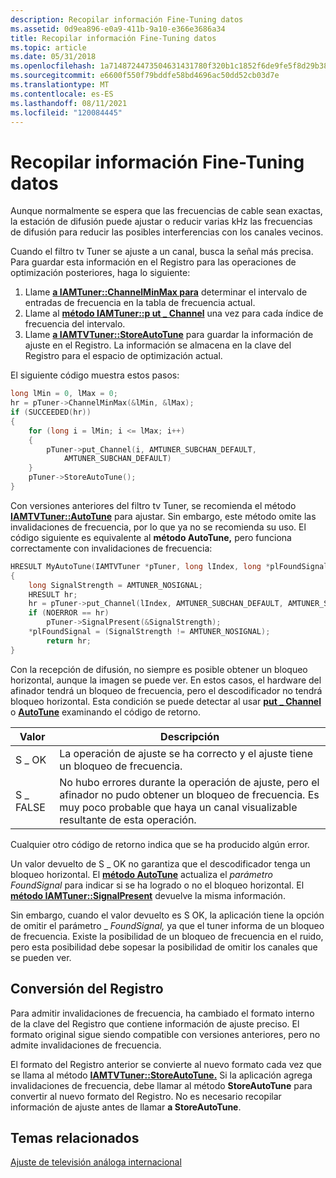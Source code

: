 ```yaml
---
description: Recopilar información Fine-Tuning datos
ms.assetid: 0d9ea896-e0a9-411b-9a10-e366e3686a34
title: Recopilar información Fine-Tuning datos
ms.topic: article
ms.date: 05/31/2018
ms.openlocfilehash: 1a7148724473504631431780f320b1c1852f6de9fe5f8d29b38dca94882f37f1
ms.sourcegitcommit: e6600f550f79bddfe58bd4696ac50dd52cb03d7e
ms.translationtype: MT
ms.contentlocale: es-ES
ms.lasthandoff: 08/11/2021
ms.locfileid: "120084445"
---
```

# <a name="collecting-fine-tuning-information"></a>Recopilar información Fine-Tuning datos

Aunque normalmente se espera que las frecuencias de cable sean exactas, la estación de difusión puede ajustar o reducir varias kHz las frecuencias de difusión para reducir las posibles interferencias con los canales vecinos.

Cuando el filtro tv Tuner se ajuste a un canal, busca la señal más precisa. Para guardar esta información en el Registro para las operaciones de optimización posteriores, haga lo siguiente:

1.  Llame [**a IAMTuner::ChannelMinMax para**](/windows/desktop/api/Strmif/nf-strmif-iamtuner-channelminmax) determinar el intervalo de entradas de frecuencia en la tabla de frecuencia actual.
2.  Llame al [**método IAMTuner::p ut \_ Channel**](/windows/desktop/api/Strmif/nf-strmif-iamtuner-put_channel) una vez para cada índice de frecuencia del intervalo.
3.  Llame [**a IAMTVTuner::StoreAutoTune**](/windows/desktop/api/Strmif/nf-strmif-iamtvtuner-storeautotune) para guardar la información de ajuste en el Registro. La información se almacena en la clave del Registro para el espacio de optimización actual.

El siguiente código muestra estos pasos:


```C++
long lMin = 0, lMax = 0;
hr = pTuner->ChannelMinMax(&lMin, &lMax);
if (SUCCEEDED(hr))
{
    for (long i = lMin; i <= lMax; i++)
    {
        pTuner->put_Channel(i, AMTUNER_SUBCHAN_DEFAULT,
            AMTUNER_SUBCHAN_DEFAULT)
    }
    pTuner->StoreAutoTune();
}
```



Con versiones anteriores del filtro tv Tuner, se recomienda el método [**IAMTVTuner::AutoTune**](/windows/desktop/api/Strmif/nf-strmif-iamtvtuner-autotune) para ajustar. Sin embargo, este método omite las invalidaciones de frecuencia, por lo que ya no se recomienda su uso. El código siguiente es equivalente al **método AutoTune,** pero funciona correctamente con invalidaciones de frecuencia:


```C++
HRESULT MyAutoTune(IAMTVTuner *pTuner, long lIndex, long *plFoundSignal)
{
    long SignalStrength = AMTUNER_NOSIGNAL;
    HRESULT hr;
    hr = pTuner->put_Channel(lIndex, AMTUNER_SUBCHAN_DEFAULT, AMTUNER_SUBCHAN_DEFAULT);
    if (NOERROR == hr)
        pTuner->SignalPresent(&SignalStrength);
    *plFoundSignal = (SignalStrength != AMTUNER_NOSIGNAL);
        return hr;
}
```



Con la recepción de difusión, no siempre es posible obtener un bloqueo horizontal, aunque la imagen se puede ver. En estos casos, el hardware del afinador tendrá un bloqueo de frecuencia, pero el descodificador no tendrá bloqueo horizontal. Esta condición se puede detectar al usar [**put \_ Channel**](/windows/desktop/api/Strmif/nf-strmif-iamtuner-put_channel) o [**AutoTune**](/windows/desktop/api/Strmif/nf-strmif-iamtvtuner-autotune) examinando el código de retorno.



| Valor    | Descripción                                                                                                                                                                               |
|----------|-------------------------------------------------------------------------------------------------------------------------------------------------------------------------------------------|
| S \_ OK    | La operación de ajuste se ha correcto y el ajuste tiene un bloqueo de frecuencia.                                                                                                                          |
| S \_ FALSE | No hubo errores durante la operación de ajuste, pero el afinador no pudo obtener un bloqueo de frecuencia. Es muy poco probable que haya un canal visualizable resultante de esta operación. |



 

Cualquier otro código de retorno indica que se ha producido algún error.

Un valor devuelto de S \_ OK no garantiza que el descodificador tenga un bloqueo horizontal. El [**método AutoTune**](/windows/desktop/api/Strmif/nf-strmif-iamtvtuner-autotune) actualiza el *parámetro FoundSignal* para indicar si se ha logrado o no el bloqueo horizontal. El [**método IAMTuner::SignalPresent**](/windows/desktop/api/Strmif/nf-strmif-iamtuner-signalpresent) devuelve la misma información.

Sin embargo, cuando el valor devuelto es S OK, la aplicación tiene la opción de omitir el parámetro \_ *FoundSignal,* ya que el tuner informa de un bloqueo de frecuencia. Existe la posibilidad de un bloqueo de frecuencia en el ruido, pero esta posibilidad debe sopesar la posibilidad de omitir los canales que se pueden ver.

## <a name="registry-conversion"></a>Conversión del Registro

Para admitir invalidaciones de frecuencia, ha cambiado el formato interno de la clave del Registro que contiene información de ajuste preciso. El formato original sigue siendo compatible con versiones anteriores, pero no admite invalidaciones de frecuencia.

El formato del Registro anterior se convierte al nuevo formato cada vez que se llama al método [**IAMTVTuner::StoreAutoTune.**](/windows/desktop/api/Strmif/nf-strmif-iamtvtuner-storeautotune) Si la aplicación agrega invalidaciones de frecuencia, debe llamar al método **StoreAutoTune** para convertir al nuevo formato del Registro. No es necesario recopilar información de ajuste antes de llamar **a StoreAutoTune**.

## <a name="related-topics"></a>Temas relacionados

<dl> <dt>

[Ajuste de televisión análoga internacional](international-analog-tv-tuning.md)
</dt> </dl>

 

 



